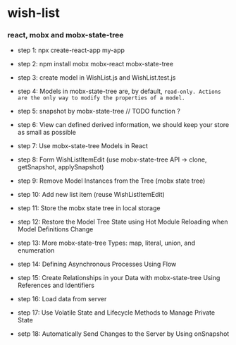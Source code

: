 # wish-list
### react, mobx and mobx-state-tree

- step 1: npx create-react-app my-app

- step 2: npm install mobx mobx-react mobx-state-tree

- step 3: create model in WishList.js and WishList.test.js

- step 4: Models in mobx-state-tree are, by default, `read-only. Actions are the only way to modify the properties of a model.`

- step 5: snapshot by mobx-state-tree // TODO function ?

- step 6: View can defined derived information, we should keep your store as small as possible

- step 7: Use mobx-state-tree Models in React

- step 8: Form WishListItemEdit (use mobx-state-tree API -> clone, getSnapshot, applySnapshot)

- step 9: Remove Model Instances from the Tree (mobx state tree)

- step 10: Add new list item (reuse WishListItemEdit)

- step 11: Store the mobx state tree in local storage

- step 12: Restore the Model Tree State using Hot Module Reloading when Model Definitions Change

- step 13: More mobx-state-tree Types: map, literal, union, and enumeration

- step 14: Defining Asynchronous Processes Using Flow

- step 15: Create Relationships in your Data with mobx-state-tree Using References and Identifiers

- step 16: Load data from server

- step 17: Use Volatile State and Lifecycle Methods to Manage Private State

- setp 18: Automatically Send Changes to the Server by Using onSnapshot
